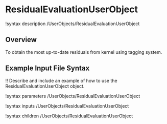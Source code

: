 # ResidualEvaluationUserObject

!syntax description /UserObjects/ResidualEvaluationUserObject

## Overview

To obtain the most up-to-date residuals from kernel using tagging system.

## Example Input File Syntax

!! Describe and include an example of how to use the ResidualEvaluationUserObject object.

!syntax parameters /UserObjects/ResidualEvaluationUserObject

!syntax inputs /UserObjects/ResidualEvaluationUserObject

!syntax children /UserObjects/ResidualEvaluationUserObject
